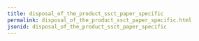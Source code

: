 ```yaml
---
title: disposal_of_the_product_ssct_paper_specific
permalink: disposal_of_the_product_ssct_paper_specific.html
jsonid: disposal_of_the_product_ssct_paper_specific
---
```

